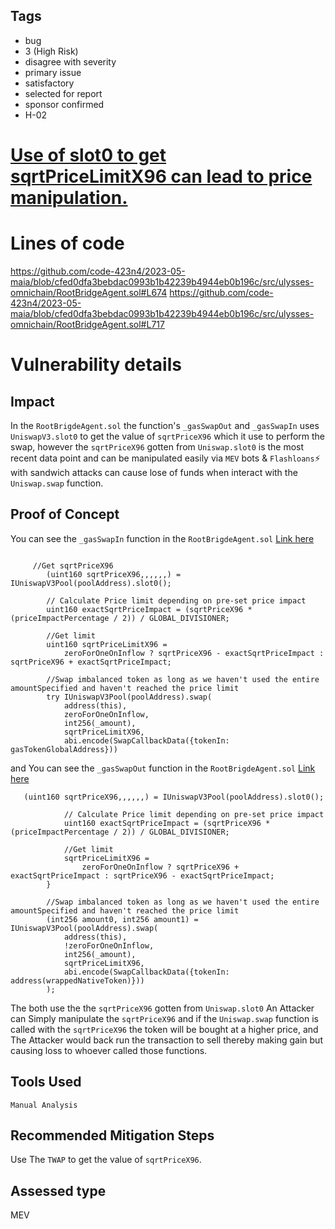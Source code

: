 ## Tags

- bug
- 3 (High Risk)
- disagree with severity
- primary issue
- satisfactory
- selected for report
- sponsor confirmed
- H-02

# [Use of slot0 to get sqrtPriceLimitX96 can lead to price manipulation.](https://github.com/code-423n4/2023-05-maia-findings/issues/823) 

# Lines of code

https://github.com/code-423n4/2023-05-maia/blob/cfed0dfa3bebdac0993b1b42239b4944eb0b196c/src/ulysses-omnichain/RootBridgeAgent.sol#L674
https://github.com/code-423n4/2023-05-maia/blob/cfed0dfa3bebdac0993b1b42239b4944eb0b196c/src/ulysses-omnichain/RootBridgeAgent.sol#L717


# Vulnerability details

## Impact
In the `RootBrigdeAgent.sol` the function's `_gasSwapOut` and `_gasSwapIn` uses `UniswapV3.slot0` to get the value of `sqrtPriceX96` which it use to perform the swap, however the `sqrtPriceX96` gotten from `Uniswap.slot0` is the most recent data point and can be manipulated easily via `MEV` bots & `Flashloans`⚡️ with sandwich attacks can cause lose of funds when interact with the `Uniswap.swap` function.

## Proof of Concept
You can see the `_gasSwapIn` function in the `RootBrigdeAgent.sol` [Link here](https://github.com/code-423n4/2023-05-maia/blob/cfed0dfa3bebdac0993b1b42239b4944eb0b196c/src/ulysses-omnichain/RootBridgeAgent.sol#L674C1-L689C75)

```solidity

     //Get sqrtPriceX96
        (uint160 sqrtPriceX96,,,,,,) = IUniswapV3Pool(poolAddress).slot0();

        // Calculate Price limit depending on pre-set price impact
        uint160 exactSqrtPriceImpact = (sqrtPriceX96 * (priceImpactPercentage / 2)) / GLOBAL_DIVISIONER;

        //Get limit
        uint160 sqrtPriceLimitX96 =
            zeroForOneOnInflow ? sqrtPriceX96 - exactSqrtPriceImpact : sqrtPriceX96 + exactSqrtPriceImpact;

        //Swap imbalanced token as long as we haven't used the entire amountSpecified and haven't reached the price limit
        try IUniswapV3Pool(poolAddress).swap(
            address(this),
            zeroForOneOnInflow,
            int256(_amount),
            sqrtPriceLimitX96,
            abi.encode(SwapCallbackData({tokenIn: gasTokenGlobalAddress}))
```
and You can see the `_gasSwapOut` function in the `RootBrigdeAgent.sol` [Link here](https://github.com/code-423n4/2023-05-maia/blob/cfed0dfa3bebdac0993b1b42239b4944eb0b196c/src/ulysses-omnichain/RootBridgeAgent.sol#L717C1-L734C11)

```solidity
   (uint160 sqrtPriceX96,,,,,,) = IUniswapV3Pool(poolAddress).slot0();

            // Calculate Price limit depending on pre-set price impact
            uint160 exactSqrtPriceImpact = (sqrtPriceX96 * (priceImpactPercentage / 2)) / GLOBAL_DIVISIONER;

            //Get limit
            sqrtPriceLimitX96 =
                zeroForOneOnInflow ? sqrtPriceX96 + exactSqrtPriceImpact : sqrtPriceX96 - exactSqrtPriceImpact;
        }

        //Swap imbalanced token as long as we haven't used the entire amountSpecified and haven't reached the price limit
        (int256 amount0, int256 amount1) = IUniswapV3Pool(poolAddress).swap(
            address(this),
            !zeroForOneOnInflow,
            int256(_amount),
            sqrtPriceLimitX96,
            abi.encode(SwapCallbackData({tokenIn: address(wrappedNativeToken)}))
        );
```

The both use the the `sqrtPriceX96` gotten from `Uniswap.slot0` 
An Attacker can Simply manipulate the `sqrtPriceX96` and if the `Uniswap.swap` function is called with the `sqrtPriceX96` the token will be bought at a higher price, and The Attacker would back run the transaction to sell thereby making gain but causing loss to whoever called those functions.

## Tools Used
`Manual Analysis`
## Recommended Mitigation Steps
Use The `TWAP` to get the value of `sqrtPriceX96`.


## Assessed type

MEV